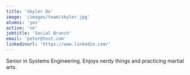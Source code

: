```yaml
---
title: 'Skyler Do'
image: '/images/team/skyler.jpg'
alumni: 'yes'
active: 'no'
jobtitle: 'Social Branch'
email: 'peter@test.com'
linkedinurl: 'https://www.linkedin.com/'
---
```


Senior in Systems Engineering. Enjoys nerdy things and practicing martial arts.
